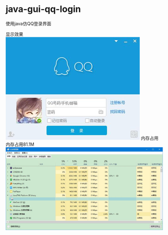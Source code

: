 # java-gui-qq-login
使用java仿QQ登录界面

显示效果  
![](readme_files/1.jpg)
内存占用  
内存占用81.1M
![](readme_files/2.jpg)